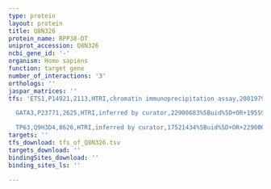 ```yaml
---
type: protein
layout: protein
title: Q8N326
protein_name: RPP38-DT
uniprot_accession: Q8N326
ncbi_gene_id: '-'
organism: Homo sapiens
function: target gene
number_of_interactions: '3'
orthologs: ''
jaspar_matrices: ''
tfs: 'ETS1,P14921,2113,HTRI,chromatin immunoprecipitation assay,20019798%5Buid%5D+OR+22900683%5Buid%5D,No

  GATA3,P23771,2625,HTRI,inferred by curator,22900683%5Buid%5D+OR+19559773%5Buid%5D,No

  TP63,Q9H3D4,8626,HTRI,inferred by curator,17521434%5Buid%5D+OR+22900683%5Buid%5D,No'
targets: ''
tfs_download: tfs_of_Q8N326.tsv
targets_download: ''
bindingSites_download: ''
binding_sites_ls: ''

---
```


